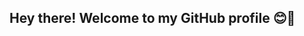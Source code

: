 ## Hey there! Welcome to my GitHub profile 😊👋

<!--
**behzadkahaki/behzadkahaki** is a ✨ _special_ ✨ repository because its `README.md` (this file) appears on your GitHub profile.

Here are some ideas to get you started:

- 🔭 Hi there! I'm Behzad, a front-end developer
- 🌱What truly motivates me is the challenge and uniqueness of each day in development. I thrive on solving complex problems in the simplest way possible and continuously seek to learn and improve.
- 💬 Years of practice and experience have instilled in me a mindset rooted in responsibility, honesty, perseverance, and creativity, which I apply to every aspect of my life and work.
- 📫 Feel free to reach out to me at email@example.com.
- ⚡ Fun fact: For me, design isn't just a job—it's an art and a science. Every day, I find motivation and energy by striving to discover the best solutions and make informed decisions.
-->
